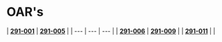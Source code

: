 # OAR's

| [**291-001**](procedural-rules-001.md) | [**291-005**](network-information-system-access-and-security-005.md) |
| --- | --- | --- |
| [**291-006**](discrimination-complaints-inmate-006.md) | [**291-009**](tours-009.md) |
| [**291-011**](segregation-011.md) |  |



